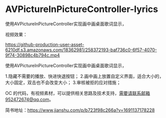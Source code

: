 # AVPictureInPictureController-lyrics
使用AVPictureInPictureController实现画中画桌面歌词显示，


视频效果：

https://github-production-user-asset-6210df.s3.amazonaws.com/18362981/258372193-baf736c0-6f57-4070-9f74-30898c4b794c.mp4

使用AVPictureInPictureController实现画中画桌面歌词显示，

1.隐藏不需要的播放、快进快退按钮；
2.画中画上放置自定义界面，适合大小的，大小固定，双击也不会改变大小；
3.审核被拒的应对措施；

OC 的代码，有视频素材，可以提供相关思路及技术支持，需要请联系邮箱952472674@qq.com。

简书地址：https://www.jianshu.com/p/b723f98c266a?v=1691137178228
